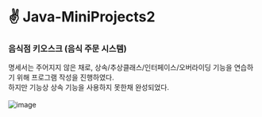 # ✌ Java-MiniProjects2

### 음식점 키오스크 (음식 주문 시스템)
명세서는 주어지지 않은 채로, 상속/추상클래스/인터페이스/오버라이딩 기능을 연습하기 위해 프로그램 작성을 진행하였다.</br>
하지만 기능상 상속 기능을 사용하지 못한채 완성되었다.</br></br>
![image](https://user-images.githubusercontent.com/92140163/225305689-6a1eae98-6b28-4fd1-944e-b9ab749b52dd.png)